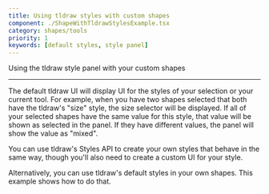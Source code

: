```yaml
---
title: Using tldraw styles with custom shapes
component: ./ShapeWithTldrawStylesExample.tsx
category: shapes/tools
priority: 1
keywords: [default styles, style panel]
---
```


Using the tldraw style panel with your custom shapes

---

The default tldraw UI will display UI for the styles of your selection or your current tool. For example, when you have two shapes selected that both have the tldraw's "size" style, the size selector will be displayed. If all of your selected shapes have the same value for this style, that value will be shown as selected in the panel. If they have different values, the panel will show the value as "mixed".

You can use tldraw's Styles API to create your own styles that behave in the same way, though you'll also need to create a custom UI for your style.

Alternatively, you can use tldraw's default styles in your own shapes. This example shows how to do that.
